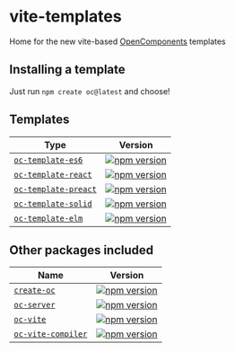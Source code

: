 vite-templates
==============

Home for the new vite-based [OpenComponents](https://github.com/opentable/oc) templates

## Installing a template

Just run `npm create oc@latest` and choose!


## Templates

| Type | Version |
|--------|-------|
| [`oc-template-es6`](/packages/oc-template-es6) | [![npm version](https://badge.fury.io/js/oc-template-es6.svg)](http://badge.fury.io/js/oc-template-es6) |
| [`oc-template-react`](/packages/oc-template-react) | [![npm version](https://badge.fury.io/js/oc-template-react.svg)](http://badge.fury.io/js/oc-template-react) |
| [`oc-template-preact`](/packages/oc-template-preact) | [![npm version](https://badge.fury.io/js/oc-template-preact.svg)](http://badge.fury.io/js/oc-template-preact) |
| [`oc-template-solid`](/packages/oc-template-solid) | [![npm version](https://badge.fury.io/js/oc-template-solid.svg)](http://badgebfury.io/js/oc-template-solid) |
| [`oc-template-elm`](/packages/oc-template-elm) | [![npm version](https://badge.fury.io/js/oc-template-elm.svg)](http://badgebfury.io/js/oc-template-elm) |

## Other packages included

| Name | Version |
|--------|-------|
| [`create-oc`](/packages/create-oc) | [![npm version](https://badge.fury.io/js/create-oc.svg)](http://badge.fury.io/js/create-oc) |
| [`oc-server`](/packages/oc-server) | [![npm version](https://badge.fury.io/js/oc-server.svg)](http://badge.fury.io/js/oc-server) |
| [`oc-vite`](/packages/oc-vite) | [![npm version](https://badge.fury.io/js/oc-vite.svg)](http://badge.fury.io/js/oc-vite) |
| [`oc-vite-compiler`](/packages/oc-vite-compiler) | [![npm version](https://badge.fury.io/js/oc-vite-compiler.svg)](http://badge.fury.io/js/oc-vite-compiler) |